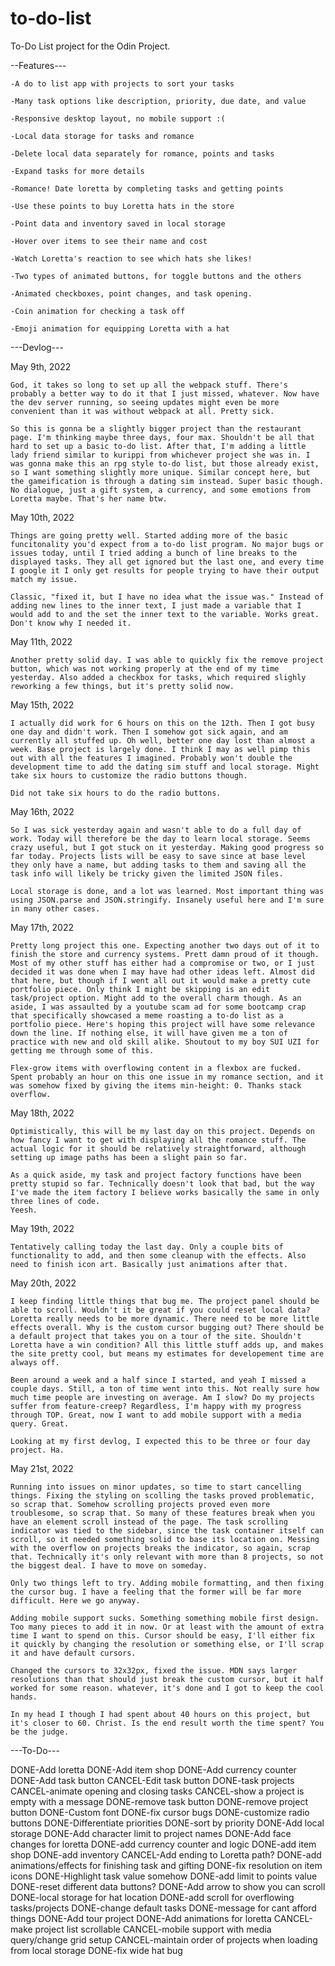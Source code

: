 # to-do-list
To-Do List project for the Odin Project.

--Features---

    -A do to list app with projects to sort your tasks

    -Many task options like description, priority, due date, and value

    -Responsive desktop layout, no mobile support :(
    
    -Local data storage for tasks and romance

    -Delete local data separately for romance, points and tasks

    -Expand tasks for more details

    -Romance! Date loretta by completing tasks and getting points

    -Use these points to buy Loretta hats in the store

    -Point data and inventory saved in local storage

    -Hover over items to see their name and cost

    -Watch Loretta's reaction to see which hats she likes!

    -Two types of animated buttons, for toggle buttons and the others
    
    -Animated checkboxes, point changes, and task opening.

    -Coin animation for checking a task off

    -Emoji animation for equipping Loretta with a hat

---Devlog---

May 9th, 2022

    God, it takes so long to set up all the webpack stuff. There's probably a better way to do it that I just missed, whatever. Now have the dev server running, so seeing updates might even be more convenient than it was without webpack at all. Pretty sick.

    So this is gonna be a slightly bigger project than the restaurant page. I'm thinking maybe three days, four max. Shouldn't be all that hard to set up a basic to-do list. After that, I'm adding a little lady friend similar to kurippi from whichever project she was in. I was gonna make this an rpg style to-do list, but those already exist, so I want something slightly more unique. Similar concept here, but the gameification is through a dating sim instead. Super basic though. No dialogue, just a gift system, a currency, and some emotions from Loretta maybe. That's her name btw.

May 10th, 2022

    Things are going pretty well. Started adding more of the basic funcitonality you'd expect from a to-do list program. No major bugs or issues today, until I tried adding a bunch of line breaks to the displayed tasks. They all get ignored but the last one, and every time I google it I only get results for people trying to have their output match my issue. 

    Classic, "fixed it, but I have no idea what the issue was." Instead of adding new lines to the inner text, I just made a variable that I would add to and the set the inner text to the variable. Works great. Don't know why I needed it.

May 11th, 2022

    Another pretty solid day. I was able to quickly fix the remove project button, which was not working properly at the end of my time yesterday. Also added a checkbox for tasks, which required slighly reworking a few things, but it's pretty solid now.

May 15th, 2022

    I actually did work for 6 hours on this on the 12th. Then I got busy one day and didn't work. Then I somehow got sick again, and am currently all stuffed up. Oh well, better one day lost than almost a week. Base project is largely done. I think I may as well pimp this out with all the features I imagined. Probably won't double the development time to add the dating sim stuff and local storage. Might take six hours to customize the radio buttons though.

    Did not take six hours to do the radio buttons.

May 16th, 2022

    So I was sick yesterday again and wasn't able to do a full day of work. Today will therefore be the day to learn local storage. Seems crazy useful, but I got stuck on it yesterday. Making good progress so far today. Projects lists will be easy to save since at base level they only have a name, but adding tasks to them and saving all the task info will likely be tricky given the limited JSON files.

    Local storage is done, and a lot was learned. Most important thing was using JSON.parse and JSON.stringify. Insanely useful here and I'm sure in many other cases.

May 17th, 2022

    Pretty long project this one. Expecting another two days out of it to finish the store and currency systems. Prett damn proud of it though. Most of my other stuff has either had a compromise or two, or I just decided it was done when I may have had other ideas left. Almost did that here, but though if I went all out it would make a pretty cute portfolio piece. Only think I might be skipping is an edit task/project option. Might add to the overall charm though. As an aside, I was assaulted by a youtube scam ad for some bootcamp crap that specifically showcased a meme roasting a to-do list as a portfolio piece. Here's hoping this project will have some relevance down the line. If nothing else, it will have given me a ton of practice with new and old skill alike. Shoutout to my boy SUI UZI for getting me through some of this.

    Flex-grow items with overflowing content in a flexbox are fucked. Spent probably an hour on this one issue in my romance section, and it was somehow fixed by giving the items min-height: 0. Thanks stack overflow.

May 18th, 2022 

    Optimistically, this will be my last day on this project. Depends on how fancy I want to get with displaying all the romance stuff. The actual logic for it should be relatively straightforward, although setting up image paths has been a slight pain so far.

    As a quick aside, my task and project factory functions have been pretty stupid so far. Technically doesn't look that bad, but the way I've made the item factory I believe works basically the same in only three lines of code.
    Yeesh.

May 19th, 2022

    Tentatively calling today the last day. Only a couple bits of functionality to add, and then some cleanup with the effects. Also need to finish icon art. Basically just animations after that.

May 20th, 2022

    I keep finding little things that bug me. The project panel should be able to scroll. Wouldn't it be great if you could reset local data? Loretta really needs to be more dynamic. There need to be more little effects overall. Why is the custom cursor bugging out? There should be a default project that takes you on a tour of the site. Shouldn't Loretta have a win condition? All this little stuff adds up, and makes the site pretty cool, but means my estimates for developement time are always off. 

    Been around a week and a half since I started, and yeah I missed a couple days. Still, a ton of time went into this. Not really sure how much time people are investing on average. Am I slow? Do my projects suffer from feature-creep? Regardless, I'm happy with my progress through TOP. Great, now I want to add mobile support with a media query. Great.

    Looking at my first devlog, I expected this to be three or four day project. Ha.

May 21st, 2022

    Running into issues on minor updates, so time to start cancelling things. Fixing the styling on scolling the tasks proved problematic, so scrap that. Somehow scrolling projects proved even more troublesome, so scrap that. So many of these features break when you have an element scroll instead of the page. The task scrolling indicator was tied to the sidebar, since the task container itself can scroll, so it needed something solid to base its location on. Messing with the overflow on projects breaks the indicator, so again, scrap that. Technically it's only relevant with more than 8 projects, so not the biggest deal. I have to move on someday.

    Only two things left to try. Adding mobile formatting, and then fixing the cursor bug. I have a feeling that the former will be far more difficult. Here we go anyway.

    Adding mobile support sucks. Something something mobile first design. Too many pieces to add it in now. Or at least with the amount of extra time I want to spend on this. Cursor should be easy, I'll either fix it quickly by changing the resolution or something else, or I'll scrap it and have default cursors.

    Changed the cursors to 32x32px, fixed the issue. MDN says larger resolutions than that should just break the custom cursor, but it half worked for some reason. whatever, it's done and I got to keep the cool hands.

    In my head I though I had spent about 40 hours on this project, but it's closer to 60. Christ. Is the end result worth the time spent? You be the judge.


---To-Do---

DONE-Add loretta
DONE-Add item shop
DONE-Add currency counter
DONE-Add task button
CANCEL-Edit task button
DONE-task projects
CANCEL-animate opening and closing tasks
CANCEL-show a project is empty with a message
DONE-remove task button
DONE-remove project button
DONE-Custom font
DONE-fix cursor bugs
DONE-customize radio buttons
DONE-Differentiate priorities
DONE-sort by priority
DONE-Add local storage
DONE-Add character limit to project names
DONE-Add face changes for loretta
DONE-add currency counter and logic
DONE-add item shop
DONE-add inventory
CANCEL-Add ending to Loretta path?
DONE-add animations/effects for finishing task and gifting
DONE-fix resolution on item icons
DONE-Highlight task value somehow
DONE-add limit to points value
DONE-reset different data buttons?
DONE-Add arrow to show you can scroll
DONE-local storage for hat location
DONE-add scroll for overflowing tasks/projects
DONE-change default tasks
DONE-message for cant afford things
DONE-Add tour project
DONE-Add animations for loretta
CANCEL-make project list scrollable
CANCEL-mobile support with media query/change grid setup
CANCEL-maintain order of projects when loading from local storage
DONE-fix wide hat bug